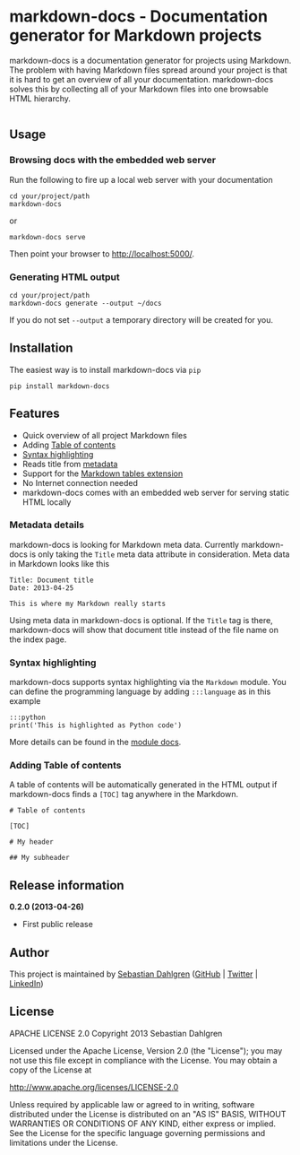 # markdown-docs - Documentation generator for Markdown projects

markdown-docs is a documentation generator for projects using Markdown. The problem with having Markdown files spread around your project is that it is hard to get an overview of all your documentation. markdown-docs solves this by collecting all of your Markdown files into one browsable HTML hierarchy.

<img scr='https://github.com/sebdah/markdown-docs/blob/gh-pages/images/screenshot.png'>

## Usage

### Browsing docs with the embedded web server

Run the following to fire up a local web server with your documentation

    cd your/project/path
    markdown-docs

or

    markdown-docs serve

Then point your browser to [http://localhost:5000/](http://localhost:5000/).

### Generating HTML output

    cd your/project/path
    markdown-docs generate --output ~/docs

If you do not set `--output` a temporary directory will be created for you.


## Installation

The easiest way is to install markdown-docs via `pip`

    pip install markdown-docs

## Features

- Quick overview of all project Markdown files
- Adding [Table of contents](http://pythonhosted.org/Markdown/extensions/toc.html)
- [Syntax highlighting](http://pythonhosted.org/Markdown/extensions/code_hilite.html)
- Reads title from [metadata](http://pythonhosted.org/Markdown/extensions/meta_data.html)
- Support for the [Markdown tables extension](http://pythonhosted.org/Markdown/extensions/tables.html)
- No Internet connection needed
- markdown-docs comes with an embedded web server for serving static HTML locally

### Metadata details

markdown-docs is looking for Markdown meta data. Currently markdown-docs is only taking the `Title` meta data attribute in consideration. Meta data in Markdown looks like this

    Title: Document title
    Date: 2013-04-25

    This is where my Markdown really starts

Using meta data in markdown-docs is optional. If the `Title` tag is there, markdown-docs will show that document title instead of the file name on the index page.

### Syntax highlighting

markdown-docs supports syntax highlighting via the `Markdown` module. You can define the programming language by adding `:::language` as in this example

    :::python
    print('This is highlighted as Python code')

More details can be found in the [module docs](http://pythonhosted.org/Markdown/extensions/code_hilite.html).

### Adding Table of contents

A table of contents will be automatically generated in the HTML output if markdown-docs finds a `[TOC]` tag anywhere in the Markdown.

    # Table of contents

    [TOC]

    # My header

    ## My subheader

Release information
-------------------

**0.2.0 (2013-04-26)**

- First public release

Author
------

This project is maintained by [Sebastian Dahlgren](http://www.sebastiandahlgren.se) ([GitHub](https://github.com/sebdah) | [Twitter](https://twitter.com/sebdah) | [LinkedIn](http://www.linkedin.com/in/sebastiandahlgren))

License
-------

APACHE LICENSE 2.0
Copyright 2013 Sebastian Dahlgren

Licensed under the Apache License, Version 2.0 (the "License");
you may not use this file except in compliance with the License.
You may obtain a copy of the License at

   http://www.apache.org/licenses/LICENSE-2.0

Unless required by applicable law or agreed to in writing, software
distributed under the License is distributed on an "AS IS" BASIS,
WITHOUT WARRANTIES OR CONDITIONS OF ANY KIND, either express or implied.
See the License for the specific language governing permissions and
limitations under the License.
